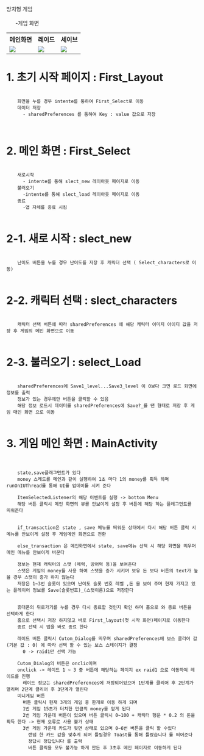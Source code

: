 방치형 게임<br/><br/>
  &nbsp;&nbsp;&nbsp;&nbsp;&nbsp;&nbsp;-게임 화면<br/>
<table align= "center">
  <th>메인화면</th><th>레이드</th><th>세이브</th>
  <tr>
    <td><img src="https://user-images.githubusercontent.com/106128885/212598693-d981a860-89e3-47c2-aede-b8e063dc7c5f.jpg" style="max-width : 100%;"></td>
    <td><img src="https://user-images.githubusercontent.com/106128885/212598727-aba5cafd-7fa2-44d2-b26d-086ad095f326.jpg" style="max-width : 100%;"></td>
    <td><img src="https://user-images.githubusercontent.com/106128885/212598734-12fd42ea-39cb-46a9-a24b-392143ac4cf7.jpg" style="max-width : 100%;"></td>
  </tr>
</table>

# 1. 초기 시작 페이지 : First_Layout

<pre>
  <code>
    화면을 누를 경우 intente를 통하여 First_Select로 이동
    데이터 저장 
      - sharedPreferences 를 통하여 Key : value 값으로 저장
    
  </code>
</pre>

# 2. 메인 화면 : First_Select
<pre>
  <code>
    새로시작
      - intente를 통해 slect_new 레이아웃 페이지로 이동
    불러오기 
      -intente를 통해 slect_load 레이아웃 페이지로 이동
    종료 
      -앱 자체를 종료 시킴
  </code>
</pre>
# 2-1. 새로 시작 : slect_new
<pre>
  <code>
    난이도 버튼을 누를 경우 난이도를 저장 후 캐릭터 선택 ( Select_characters로 이동)
  </code>
</pre>
# 2-2. 캐릭터 선택 : slect_characters
<pre>
  <code>
    캐릭터 선택 버튼에 따라 sharedPreferences 에 해당 캐릭터 이미지 아이디 값을 저장 후 게임의 메인 화면으로 이동    
  </code>
</pre>

# 2-3. 불러오기 : select_Load
<pre>
  <code>
    sharedPreferences에 Save1_level...Save3_level 이 0보다 크면 로드 화면에 정보를 출력  
    정보가 있는 경우에만 버튼을 클릭할 수 있음
    해당 정보 로드시 데이터를 sharedPreferences에 Save?_를 땐 형태로 저장 후 게임 매인 화면 으로 이동
  </code>
</pre>
# 3. 게임 메인 화면 : MainActivity
<pre>
  <code>
    
    state,save플래그먼트가 있다
    money 스레드를 메인과 같이 실행하여 1초 마다 1의 money를 획득 하며 runOnIUThread를 통해 UI를 업데이틑 시켜 준다
    
    ItemSelectedListener의 해당 이벤트를 실행 -> bottom Menu
    해당 버튼 클릭시 메인 화면의 뷰를 안보이게 설정 후 버튼에 해당 하는 플레그먼트를 띄워준다
    
    
    if_transaction은 state , save 메뉴를 띄워둔 상태에서 다시 해당 버튼 클릭 시 메뉴를 안보이게 설정 후 게임메인 화면으로 전환
    
    else_transaction 은 메인화면에서 state, save메뉴 선택 시 해당 화면을 띄우며 메인 메뉴를 안보이게 바꾼다
    
    정보는 현재 캐릭터의 스탯 (체력, 방어력 등)을 보여준다
    스탯은 게임의 money를 사용 하여 스탯을 증가 시키며 보유 돈 보다 버튼의 text가 높을 경우 스탯이 증가 하지 않는다
    저장은 1~3번 슬롯이 있으며 난이도 슬롯 번호 레벨 ,돈 을 보여 주며 현재 가지고 있는 플레이어 정보를 Save(슬롯번호)_(스탯이름)으로 저장한다
    
    
    휴대폰의 뒤로가기를 누를 경우 다시 종료할 것인지 확인 하며 홈으로 와 종료 버튼을 선택하게 한다
    홈으로 선택시 저장 하지않고 바로 First_layout(첫 시작 화면)페이지로 이동한다
    종료 선택 시 앱을 바로 종료 한다
    
    레이드 버튼 클릭시 Cutom_Dialog를 띄우며 sharedPreferences에 보스 클리어 값 (기본 값 : 0) 에 따라 선택 할 수 있는 보스 스테이지가 결정
      0 -> raid1만 선택 가능
    
    Cutom_Dialog의 버튼은 onclic이며
    onclick -> 레이드 1 ~ 3 중 버튼에 해당하는 페이지 ex raid1 으로 이동하여 레이드를 진행
      레이드 정보는 sharedPreferences에 저장되어있으며 1단계를 클리어 후 2단계가 열리며 2단계 클리어 후 3단계가 열린다
    미니게임 버튼
      버튼 클릭시 현재 3개의 게임 중 한개로 이동 하게 되며
      1번 게임 15초가 터치한 만큼의 money를 얻게 된다
      2번 게임 가운데 버튼이 있으며 버튼 클릭시 0~100 + 캐릭터 행운 * 0.2 의 돈을 획득 한다 -> 현재 오류로 사용 불가 상태
      3번 게임 가운데 카드가 뒷면 상태로 있으며 0~6번 버튼을 클릭 할 수있다 
        랜덤 한 카드 값을 맞추게 되며 틀릴경우 Toast를 통해 틀렸습니다 를 띄어준다
        정답시 정답입니다 를 출력
        버튼 클릭을 모두 불가능 하게 만든 후 3초후 메인 페이지로 이동하게 된다
    
      
    
  </code>
</pre>
